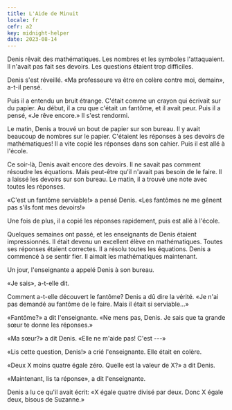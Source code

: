 ```yaml
---
title: L'Aide de Minuit
locale: fr
cefr: a2
key: midnight-helper
date: 2023-08-14
---
```


Denis rêvait des mathématiques. Les nombres et les symboles l'attaquaient. Il n'avait pas fait ses devoirs. Les questions étaient trop difficiles.

Denis s'est réveillé. «Ma professeure va être en colère contre moi, demain», a-t-il pensé.

Puis il a entendu un bruit étrange. C'était comme un crayon qui écrivait sur du papier. Au début, il a cru que c'était un fantôme, et il avait peur. Puis il a pensé, «Je rêve encore.» Il s'est rendormi.

Le matin, Denis a trouvé un bout de papier sur son bureau. Il y avait beaucoup de nombres sur le papier. C'étaient les réponses à ses devoirs de mathématiques! Il a vite copié les réponses dans son cahier. Puis il est allé à l'école.

Ce soir-là, Denis avait encore des devoirs. Il ne savait pas comment résoudre les équations. Mais peut-être qu'il n'avait pas besoin de le faire. Il a laissé les devoirs sur son bureau. Le matin, il a trouvé une note avec toutes les réponses.

«C'est un fantôme serviable!» a pensé Denis. «Les fantômes ne me gênent pas s'ils font mes devoirs!»

Une fois de plus, il a copié les réponses rapidement, puis est allé à l'école.

Quelques semaines ont passé, et les enseignants de Denis étaient impressionnés. Il était devenu un excellent élève en mathématiques. Toutes ses réponses étaient correctes. Il a résolu toutes les équations. Denis a commencé à se sentir fier. Il aimait les mathématiques maintenant.

Un jour, l'enseignante a appelé Denis à son bureau.

«Je sais», a-t-elle dit.

Comment a-t-elle découvert le fantôme? Denis a dû dire la vérité. «Je n'ai pas demandé au fantôme de le faire. Mais il était si serviable...»

«Fantôme?» a dit l'enseignante. «Ne mens pas, Denis. Je sais que ta grande sœur te donne les réponses.»

«Ma sœur?» a dit Denis. «Elle ne m'aide pas! C'est ---»

«Lis cette question, Denis!» a crié l'enseignante. Elle était en colère.

«Deux X moins quatre égale zéro. Quelle est la valeur de X?» a dit Denis.

«Maintenant, lis ta réponse», a dit l'enseignante.

Denis a lu ce qu'il avait écrit: «X égale quatre divisé par deux. Donc X égale deux, bisous de Suzanne.»